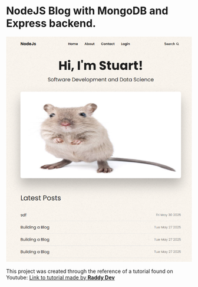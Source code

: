 # NodeJS Blog with MongoDB and Express backend.
<p float = "center">
<img src = "https://github.com/rileystuartmyers/NodeJS-Blog/blob/f30769d1bf36d007da9c068c5c9b7765f40b6b3e/git_images/Screenshot%202025-06-03%20140038.png">
</p>

This project was created through the reference of a tutorial found on Youtube: 
<a href = "https://www.youtube.com/watch?v=-foo92lFIto&list=PL4cUxeGkcC9hAJ-ARcYq_z6lDZV7kT1xD">Link to tutorial made by <b>Raddy Dev</b></a>
